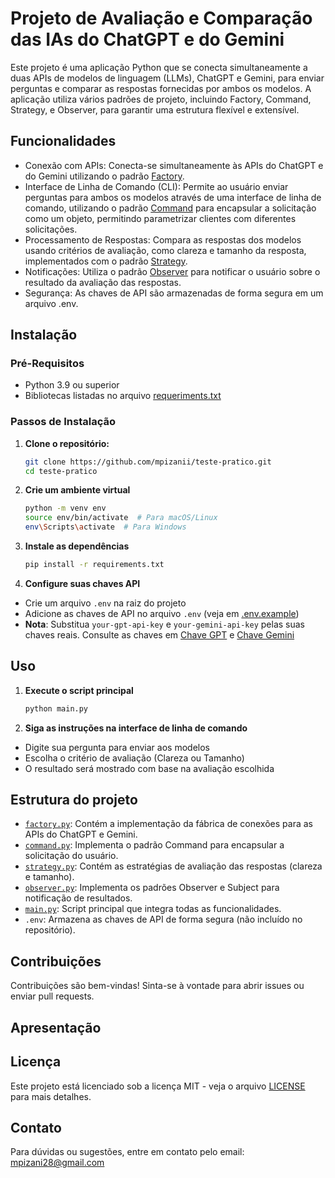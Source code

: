 # Projeto de Avaliação e Comparação das IAs do ChatGPT e do Gemini
Este projeto é uma aplicação Python que se conecta simultaneamente a duas APIs de modelos de linguagem (LLMs), ChatGPT e Gemini, para enviar perguntas e comparar as respostas fornecidas por ambos os modelos. A aplicação utiliza vários padrões de projeto, incluindo Factory, Command, Strategy, e Observer, para garantir uma estrutura flexível e extensível.
## Funcionalidades
- Conexão com APIs: Conecta-se simultaneamente às APIs do ChatGPT e do Gemini utilizando o padrão [Factory](https://refactoring.guru/pt-br/design-patterns/factory-method).
- Interface de Linha de Comando (CLI): Permite ao usuário enviar perguntas para ambos os modelos através de uma interface de linha de comando, utilizando o padrão [Command](https://refactoring.guru/pt-br/design-patterns/command) para encapsular a solicitação como um objeto, permitindo
parametrizar clientes com diferentes solicitações.
- Processamento de Respostas: Compara as respostas dos modelos usando critérios de avaliação, como clareza e tamanho da resposta, implementados com o padrão [Strategy](https://refactoring.guru/pt-br/design-patterns/strategy).
- Notificações: Utiliza o padrão [Observer](https://refactoring.guru/pt-br/design-patterns/observer) para notificar o usuário sobre o resultado da avaliação das respostas.
- Segurança: As chaves de API são armazenadas de forma segura em um arquivo .env.
## Instalação
### Pré-Requisitos
- Python 3.9 ou superior
- Bibliotecas listadas no arquivo [requeriments.txt](./requeriments.txt)
### Passos de Instalação
1. **Clone o repositório:**
   ```bash
   git clone https://github.com/mpizanii/teste-pratico.git
   cd teste-pratico
   ```
2. **Crie um ambiente virtual**
   ```bash
   python -m venv env
   source env/bin/activate  # Para macOS/Linux
   env\Scripts\activate  # Para Windows
   ```
3. **Instale as dependências**
   ```bash
   pip install -r requirements.txt
   ```
4. **Configure suas chaves API**
- Crie um arquivo `.env` na raiz do projeto
- Adicione as chaves de API no arquivo `.env` (veja em [.env.example](./.env.example))
- **Nota**: Substitua `your-gpt-api-key` e `your-gemini-api-key` pelas suas chaves reais. Consulte as chaves em [Chave GPT](https://platform.openai.com/settings/profile?tab=api-keys) e [Chave Gemini](https://aistudio.google.com/app/apikey)
## Uso
1. **Execute o script principal**
   ```bash
   python main.py
   ```
2. **Siga as instruções na interface de linha de comando**
- Digite sua pergunta para enviar aos modelos
- Escolha o critério de avaliação (Clareza ou Tamanho)
- O resultado será mostrado com base na avaliação escolhida
## Estrutura do projeto
- [`factory.py`](./factory.py): Contém a implementação da fábrica de conexões para as APIs do ChatGPT e Gemini.
-  [`command.py`](./command.py): Implementa o padrão Command para encapsular a solicitação do usuário.
-  [`strategy.py`](./strategy.py): Contém as estratégias de avaliação das respostas (clareza e tamanho).
-  [`observer.py`](./observer.py): Implementa os padrões Observer e Subject para notificação de resultados.
-  [`main.py`](./main.py): Script principal que integra todas as funcionalidades.
-  `.env`: Armazena as chaves de API de forma segura (não incluído no repositório).
## Contribuições
Contribuições são bem-vindas! Sinta-se à vontade para abrir issues ou enviar pull requests.
## Apresentação

## Licença
Este projeto está licenciado sob a licença MIT - veja o arquivo [LICENSE](./LICENSE) para mais detalhes.
## Contato
Para dúvidas ou sugestões, entre em contato pelo email: mpizani28@gmail.com
  
